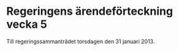 # Regeringens ärendeförteckning vecka 5

Till regeringssammanträdet torsdagen den 31 januari 2013\.
